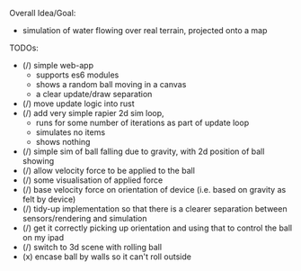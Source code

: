 Overall Idea/Goal:

- simulation of water flowing over real terrain, projected onto a map

TODOs:

- (/) simple web-app
  - supports es6 modules
  - shows a random ball moving in a canvas
  - a clear update/draw separation
- (/) move update logic into rust
- (/) add very simple rapier 2d sim loop,
  - runs for some number of iterations as part of update loop
  - simulates no items
  - shows nothing
- (/) simple sim of ball falling due to gravity, with 2d position of ball showing
- (/) allow velocity force to be applied to the ball
- (/) some visualisation of applied force
- (/) base velocity force on orientation of device (i.e. based on gravity as felt by device)
- (/) tidy-up implementation so that there is a clearer separation between sensors/rendering and simulation
- (/) get it correctly picking up orientation and using that to control the ball on my ipad
- (/) switch to 3d scene with rolling ball
- (x) encase ball by walls so it can't roll outside
